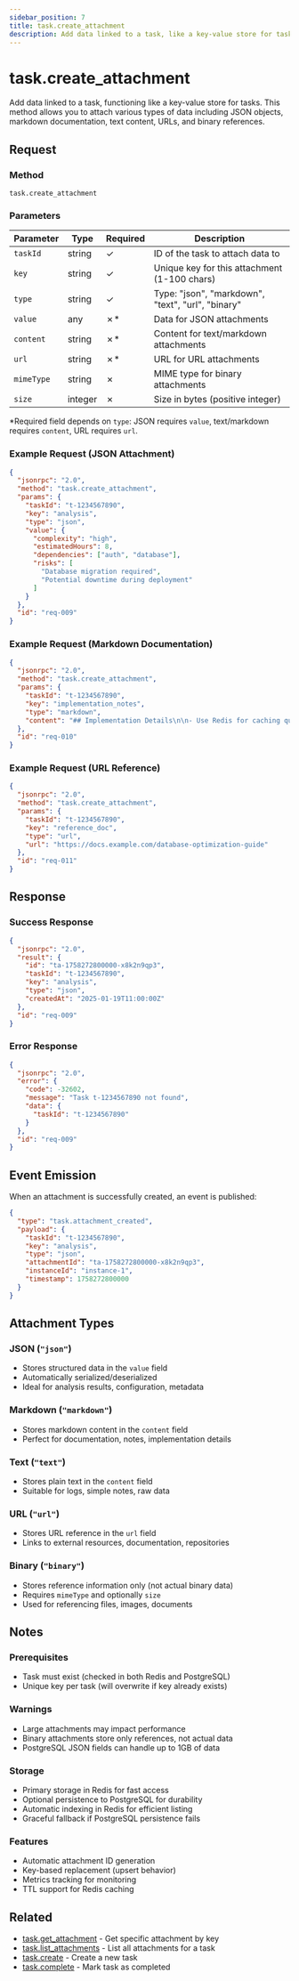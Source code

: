 ```yaml
---
sidebar_position: 7
title: task.create_attachment
description: Add data linked to a task, like a key-value store for tasks
---
```


# task.create_attachment

Add data linked to a task, functioning like a key-value store for tasks. This method allows you to attach various types of data including JSON objects, markdown documentation, text content, URLs, and binary references.

## Request

### Method
`task.create_attachment`

### Parameters

| Parameter | Type | Required | Description |
|-----------|------|----------|-------------|
| `taskId` | string | ✓ | ID of the task to attach data to |
| `key` | string | ✓ | Unique key for this attachment (1-100 chars) |
| `type` | string | ✓ | Type: "json", "markdown", "text", "url", "binary" |
| `value` | any | ✗* | Data for JSON attachments |
| `content` | string | ✗* | Content for text/markdown attachments |
| `url` | string | ✗* | URL for URL attachments |
| `mimeType` | string | ✗ | MIME type for binary attachments |
| `size` | integer | ✗ | Size in bytes (positive integer) |

*Required field depends on `type`: JSON requires `value`, text/markdown requires `content`, URL requires `url`.

### Example Request (JSON Attachment)

```json
{
  "jsonrpc": "2.0",
  "method": "task.create_attachment",
  "params": {
    "taskId": "t-1234567890",
    "key": "analysis",
    "type": "json",
    "value": {
      "complexity": "high",
      "estimatedHours": 8,
      "dependencies": ["auth", "database"],
      "risks": [
        "Database migration required",
        "Potential downtime during deployment"
      ]
    }
  },
  "id": "req-009"
}
```

### Example Request (Markdown Documentation)

```json
{
  "jsonrpc": "2.0",
  "method": "task.create_attachment",
  "params": {
    "taskId": "t-1234567890",
    "key": "implementation_notes",
    "type": "markdown",
    "content": "## Implementation Details\n\n- Use Redis for caching query results\n- Implement rate limiting on API endpoints\n- Add indexes on frequently queried columns\n\n### Performance Targets\n- < 100ms average response time\n- Support 1000 concurrent users"
  },
  "id": "req-010"
}
```

### Example Request (URL Reference)

```json
{
  "jsonrpc": "2.0",
  "method": "task.create_attachment",
  "params": {
    "taskId": "t-1234567890",
    "key": "reference_doc",
    "type": "url",
    "url": "https://docs.example.com/database-optimization-guide"
  },
  "id": "req-011"
}
```

## Response

### Success Response

```json
{
  "jsonrpc": "2.0",
  "result": {
    "id": "ta-1758272800000-x8k2n9qp3",
    "taskId": "t-1234567890",
    "key": "analysis",
    "type": "json",
    "createdAt": "2025-01-19T11:00:00Z"
  },
  "id": "req-009"
}
```

### Error Response

```json
{
  "jsonrpc": "2.0",
  "error": {
    "code": -32602,
    "message": "Task t-1234567890 not found",
    "data": {
      "taskId": "t-1234567890"
    }
  },
  "id": "req-009"
}
```

## Event Emission

When an attachment is successfully created, an event is published:

```json
{
  "type": "task.attachment_created",
  "payload": {
    "taskId": "t-1234567890",
    "key": "analysis",
    "type": "json",
    "attachmentId": "ta-1758272800000-x8k2n9qp3",
    "instanceId": "instance-1",
    "timestamp": 1758272800000
  }
}
```

## Attachment Types

### JSON (`"json"`)
- Stores structured data in the `value` field
- Automatically serialized/deserialized
- Ideal for analysis results, configuration, metadata

### Markdown (`"markdown"`)
- Stores markdown content in the `content` field
- Perfect for documentation, notes, implementation details

### Text (`"text"`)
- Stores plain text in the `content` field
- Suitable for logs, simple notes, raw data

### URL (`"url"`)
- Stores URL reference in the `url` field
- Links to external resources, documentation, repositories

### Binary (`"binary"`)
- Stores reference information only (not actual binary data)
- Requires `mimeType` and optionally `size`
- Used for referencing files, images, documents

## Notes

### Prerequisites
- Task must exist (checked in both Redis and PostgreSQL)
- Unique key per task (will overwrite if key already exists)

### Warnings
- Large attachments may impact performance
- Binary attachments store only references, not actual data
- PostgreSQL JSON fields can handle up to 1GB of data

### Storage
- Primary storage in Redis for fast access
- Optional persistence to PostgreSQL for durability
- Automatic indexing in Redis for efficient listing
- Graceful fallback if PostgreSQL persistence fails

### Features
- Automatic attachment ID generation
- Key-based replacement (upsert behavior)
- Metrics tracking for monitoring
- TTL support for Redis caching

## Related

- [task.get_attachment](./get_attachment.md) - Get specific attachment by key
- [task.list_attachments](./list_attachments.md) - List all attachments for a task
- [task.create](./create.md) - Create a new task
- [task.complete](./complete.md) - Mark task as completed